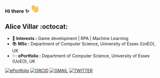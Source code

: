 ### Hi there :sparkles:   <a target="_blank" rel="noopener noreferrer" href="https://raw.githubusercontent.com/ABSphreak/ABSphreak/master/gifs/Hi.gif"><img src="https://raw.githubusercontent.com/ABSphreak/ABSphreak/master/gifs/Hi.gif" width="30px" style="max-width:100%;"></a>

## Alice Villar :octocat:  

-  :rocket: **Interests :** Game development | RPA | Machine Learning 
-  :books: **MSc :** Department of Computer Science, University of Essex (UoEO), UK 
-  :sparkles:: **ePortfolio :** Department of Computer Science, University of Essex (UoEO), UK 

[![ePortfolio](https://img.shields.io/badge/ePortfolio-46a2f1.svg?&style=flat-square&logo=Google-Chrome&logoColor=pink&link=https://alicevillar.github.io/ePortifolio_MSc_Essex/)](https://alicevillar.github.io/ePortifolio_MSc_Essex/)
[![ORCID](https://img.shields.io/badge/ORCID-46a2f1.svg?&style=flat-square&logo=orcid&logoColor=white&link=https://orcid.org/0000-0001-8250-1340/)](https://orcid.org/0000-0001-8250-1340)
[![GMAIL](https://img.shields.io/badge/GMAIL-46a2f1.svg?&style=flat-square&logo=gmail&logoColor=red&link=https://orcid.org/0000-0001-8250-1340/)](https://orcid.org/0000-0001-8250-1340)
[![TWITTER](https://img.shields.io/badge/TWITTER-46a2f1.svg?&style=flat-square&logo=twitter&logoColor=white&link=https://orcid.org/0000-0001-8250-1340/)](https://orcid.org/0000-0001-8250-1340)
 
 
   
 
 
